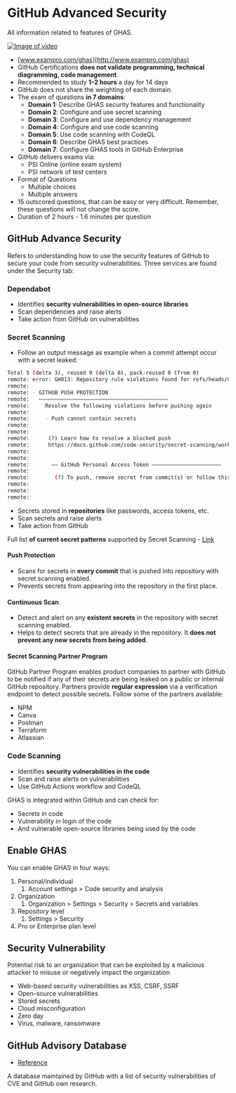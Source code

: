 # GitHub Advanced Security

All information related to features of GHAS.

[![Image of video](https://img.youtube.com/vi/i740xlsqxEM/0.jpg)](https://www.youtube.com/watch?v=i740xlsqxEM)

- [www.exampro.com/ghas](http://www.exampro.com/ghas)
- GitHub Certifications **does not validate programming, technical diagramming, code management**.
- Recommended to study **1–2 hours** a day for 14 days
- GitHub does not share the weighting of each domain.
- The exam of questions **in 7 domains**:
  - **Domain 1**: Describe GHAS security features and functionality
  - **Domain 2**: Configure and use secret scanning
  - **Domain 3**: Configure and use dependency management
  - **Domain 4**: Configure and use code scanning
  - **Domain 5**: Use code scanning with CodeQL
  - **Domain 6**: Describe GHAS best practices
  - **Domain 7**: Configure GHAS tools in GitHub Enterprise
- GitHub delivers exams via:
  - PSI Online (online exam system)
  - PSI network of test centers
- Format of Questions
  - Multiple choices
  - Multiple answers
- 15 outscored questions, that can be easy or very difficult. Remember, these questions will not change the score.
- Duration of 2 hours - 1.6 minutes per question

## GitHub Advance Security

Refers to understanding how to use the security features of GitHub to secure your code from security vulnerabilities. Three services are found under the Security tab:

### Dependabot

- Identifies **security vulnerabilities in open-source libraries**
- Scan dependencies and raise alerts
- Take action from GitHub on vulnerabilities

### Secret Scanning

- Follow an output message as example when a commit attempt occur with a secret leaked:

```bash
Total 5 (delta 3), reused 0 (delta 0), pack-reused 0 (from 0)
remote: error: GH013: Repository rule violations found for refs/heads/main.
remote: 
remote: - GITHUB PUSH PROTECTION
remote:   —————————————————————————————————————————
remote:     Resolve the following violations before pushing again
remote: 
remote:     - Push cannot contain secrets
remote: 
remote:     
remote:      (?) Learn how to resolve a blocked push
remote:      https://docs.github.com/code-security/secret-scanning/working-with-secret-scanning-and-push-protection/working-with-push-protection-from-the-command-line#resolving-a-blocked-push
remote:     
remote:     
remote:       —— GitHub Personal Access Token ——————————————————————
remote:     
remote:        (?) To push, remove secret from commit(s) or follow this URL to allow the secret.
remote:     
remote: 
remote: 
```

- Secrets stored in **repositories** like passwords, access tokens, etc.
- Scan secrets and raise alerts
- Take action from GitHub

Full list **of current secret patterns** supported by Secret Scanning - [Link](https://docs.github.com/en/code-security/secret-scanning/introduction/supported-secret-scanning-patterns#supported-secrets)

#### Push Protection

- Scans for secrets in **every commit** that is pushed into repository with secret scanning enabled.
- Prevents secrets from appearing into the repository in the first place.

#### Continuous Scan

- Detect and alert on any **existent secrets** in the repository with secret scanning enabled.
- Helps to detect secrets that are already in the repository. It **does not prevent any new secrets from being added**.

#### Secret Scanning Partner Program

GitHub Partner Program enables product companies to partner with GitHub to be notified if any of their secrets are being leaked on a public or internal GitHub repository. Partners provide **regular expression** via a verification endpoint to detect possible secrets. Follow some of the partners available:

- NPM
- Canva
- Postman
- Terraform
- Atlassian

### Code Scanning

- Identifies **security vulnerabilities in the code**
- Scan and raise alerts on vulnerabilities
- Use GitHub Actions workflow and CodeQL

GHAS is integrated within GitHub and can check for:

- Secrets in code
- Vulnerability in login of the code
- And vulnerable open-source libraries being used by the code

## Enable GHAS

You can enable GHAS in four ways:

1. Personal/individual
    1. Account settings > Code security and analysis
2. Organization
    1. Organization > Settings > Security > Secrets and variables
3. Repository level
    1. Settings > Security
4. Pro or Enterprise plan level

## Security Vulnerability

Potential risk to an organization that can be exploited by a malicious attacker to misuse or negatively impact the organization

- Web-based security vulnerabilities as XSS, CSRF, SSRF
- Open-source vulnerabilities
- Stored secrets
- Cloud misconfiguration
- Zero day
- Virus, malware, ransomware

## GitHub Advisory Database

- [Reference](https://github.com/advisories)

A database maintained by GitHub with a list of security vulnerabilities of CVE and GitHub own research.
